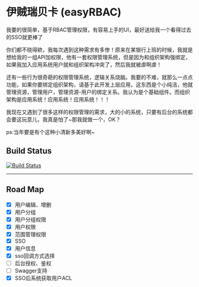 # 伊贼瑞贝卡 (easyRBAC)
我要的很简单，基于RBAC管理权限，有容易上手的UI，最好送给我一个看得过去的SSO就更棒了


你们都不晓得欸，我每次遇到这种需求有多惨！原来在某银行上班的时候，我就是想给我的一组API加权限，他有一套权限管理系统，但是因为和组织架构强绑定，如果我加入应用系统用户就和组织架构冲突了，然后我就被虐啊虐！

还有一些行为很奇葩的权限管理系统，逻辑关系烧脑。我要的不难，就那么一点点功能，如果你要绑定组织架构，请基于此开发上层应用，这东西是个小纯洁，他就管理资源，管理用户，管理资源-用户的绑定关系。我认为是个基础组件。而组织架构是应用系统！应用系统！应用系统！！！

我现在又遇到了很多这样的权限管理的需求，大的小的系统，只要有后台的系统都会要这玩意儿，我真是怕了~那我就做一个，OK？

ps:当年要是有个这种小清新多美好啊~

## Build Status
[![Build Status](https://travis-ci.org/uliian/easyRBAC.svg?branch=master)](https://travis-ci.org/uliian/easyRBAC)

***
## Road Map

- [x] 用户编辑、增删
- [x] 用户分组
- [x] 用户分组权限
- [x] 用户权限
- [x] 范围管理权限
- [x] SSO
- [x] 用户信息
- [x] sso回调方式选择
- [ ] 后台授权、鉴权
- [ ] Swagger支持
- [x] SSO后系统获取用户ACL
